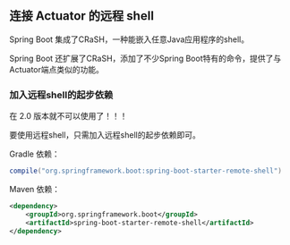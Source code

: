 ## 连接 Actuator 的远程 shell

Spring Boot 集成了CRaSH，一种能嵌入任意Java应用程序的shell。

Spring Boot
还扩展了CRaSH，添加了不少Spring Boot特有的命令，提供了与Actuator端点类似的功能。

### 加入远程shell的起步依赖

在 2.0 版本就不可以使用了！！！

要使用远程shell，只需加入远程shell的起步依赖即可。

Gradle 依赖：

```groovy
compile("org.springframework.boot:spring-boot-starter-remote-shell")
```

Maven 依赖：

```xml
<dependency>
	<groupId>org.springframework.boot</groupId>
	<artifactId>spring-boot-starter-remote-shell</artifactId>
</dependency>
```

